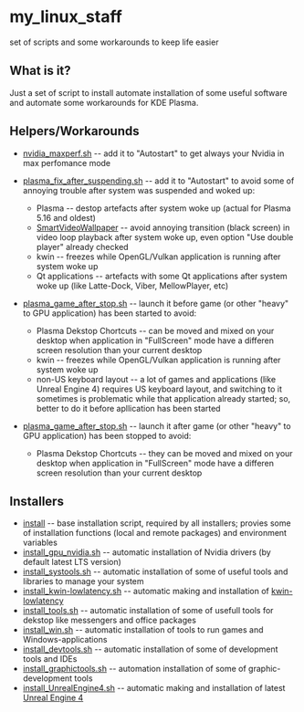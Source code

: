 # my_linux_staff
set of scripts and some workarounds to keep life easier

## What is it?

Just a set of script to install automate installation of some useful software and automate some workarounds for KDE Plasma.

## Helpers/Workarounds

* [nvidia_maxperf.sh](helpers_workarounds/nvidia_maxperf.sh) -- add it to "Autostart" to get always your Nvidia in max perfomance mode

* [plasma_fix_after_suspending.sh](helpers_workarounds/plasma_fix_after_suspending.sh) -- add it to "Autostart" to avoid some of annoying trouble after system was suspended and woked up:
  * Plasma -- destop artefacts after system woke up (actual for Plasma 5.16 and oldest)
  * [SmartVideoWallpaper](https://store.kde.org/p/1316299/) -- avoid annoying transition (black screen) in video loop playback after system woke up, even option "Use double player" already checked
  * kwin -- freezes while OpenGL/Vulkan application is running after system woke up
  * Qt applications -- artefacts with some Qt applications after system woke up (like Latte-Dock, Viber, MellowPlayer, etc)

* [plasma_game_after_stop.sh](helpers_workarounds/plasma_game_after_stop.sh) -- launch it before game (or other "heavy" to GPU application) has been started to avoid:
  * Plasma Dekstop Chortcuts -- can be moved and mixed on your desktop when application in "FullScreen" mode have a differen screen resolution than your current desktop
  * kwin -- freezes while OpenGL/Vulkan application is running after system woke up
  * non-US keyboard layout -- a lot of games and applications (like Unreal Engine 4) requires US keyboard layout, and switching to it sometimes is problematic while that application already started; so, better to do it before apllication has been started

* [plasma_game_after_stop.sh](helpers_workarounds/plasma_game_after_stop.sh) -- launch it after game (or other "heavy" to GPU application) has been stopped to avoid:
  * Plasma Dekstop Chortcuts -- they can be moved and mixed on your desktop when application in "FullScreen" mode have a differen screen resolution than your current desktop

## Installers

* [install](soft_install/install) -- base installation script, required by all installers; provies some of installation functions (local and remote packages) and environment variables
* [install_gpu_nvidia.sh](soft_install/install_gpu_nvidia.sh) -- automatic installation of Nvidia drivers (by default latest LTS version)
* [install_systools.sh](soft_install/install_systools.sh) -- automatic installation of some of useful tools and libraries to manage your system
* [install_kwin-lowlatency.sh](soft_install/install_kwin-lowlatency.sh) -- automatic making and installation of [kwin-lowlatency](https://github.com/tildearrow/kwin-lowlatency)
* [install_tools.sh](soft_install/install_tools.sh) -- automatic installation of some of usefull tools for dekstop like messengers and office packages
* [install_win.sh](soft_install/install_win.sh) -- automatic installation of tools to run games and Windows-applications
* [install_devtools.sh](soft_install/install_devtools.sh) -- automatic installation of some of development tools and IDEs
* [install_graphictools.sh](soft_install/install_graphictools.sh) -- automation installation of some of graphic-development tools
* [install_UnrealEngine4.sh](soft_install/install_UnrealEngine4.sh) -- automatic making and installation of latest [Unreal Engine 4](https://github.com/EpicGames/UnrealEngine)
